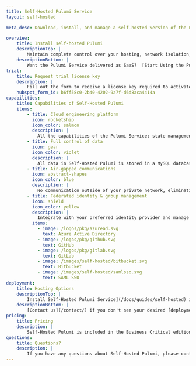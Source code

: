 ```yaml
---
title: Self-Hosted Pulumi Service
layout: self-hosted

meta_desc: Download, install, and manage a self-hosted version of the Pulumi Service.

overview:
    title: Install self-hosted Pulumi
    descriptionTop: |
        Maintain complete control over your hosting, network isolation, identity, and data ownership to satisfy compliance requirements.  [Request a license key](#self-hosted-trial) to start a free trial today.
    descriptionBottom: |
        Want the Pulumi Service delivered as SaaS?  [Start Using the Pulumi Service for free](https://app.pulumi.com/signin).
trial:
    title: Request trial license key
    description: |
        Fill out the form to receive a license key required to activate your free 30 day Self-Hosted Pulumi trial.
    hubspot_form_id: b6ff58c0-2b40-4202-9a7f-d6d8aca4414a
capabilities:
    title: Capabilities of Self-Hosted Pulumi
    items:
        - title: Cloud engineering platform
          icon: rocketship
          icon_color: salmon
          description: |
            All the capabilities of the Pulumi Service: state management, role-based access controls, policy and compliance guardrails.
        - title: Full control of data
          icon: gear
          icon_color: violet
          description: |
            All data in Self-Hosted Pulumi is stored in a MySQL database and an encrypted object store within your own network.
        - title: Air-gapped communications
          icon: abstract-shapes
          icon_color: blue
          description: |
            No communication outside of your private network, eliminating all communication over the public internet.
        - title: Federated identity & group management
          icon: shield
          icon_color: yellow
          description: |
            Integrate with your preferred identity provider and manage permissions across your organization.
          items:
            - image: /logos/pkg/azuread.svg
              text: Azure Active Directory
            - image: /logos/pkg/github.svg
              text: GitHub
            - image: /logos/pkg/gitlab.svg
              text: GitLab
            - image: /images/self-hosted/bitbucket.svg
              text: Bitbucket
            - image: /images/self-hosted/samlsso.svg
              text: SAML SSO
deployment:
    title: Hosting Options
    descriptionTop: |
        Install Self-Hosted Pulumi Service](/docs/guides/self-hosted) in any on-premises or cloud provider environment or run in air-gapped environments, including those requiring FedRAMP.
    descriptionBottom: |
        [Contact us](/contact/) if you don't see your desired [deployment option](/docs/guides/self-hosted).
pricing:
    title: Pricing
    description: |
        Self-Hosted Pulumi is included in the Business Critical edition of Pulumi and provided as a free 30 day trial.
questions:
    title: Questions?
    description: |
        If you have any questions about Self-Hosted Pulumi, please contact us or visit the self-hosted docs.
---
```

